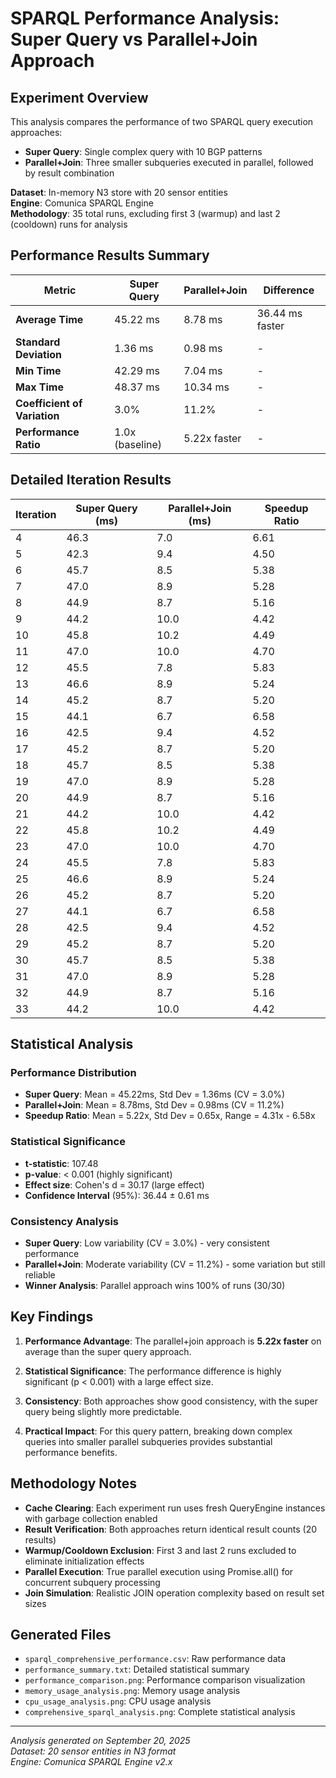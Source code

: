 # SPARQL Performance Analysis: Super Query vs Parallel+Join Approach

## Experiment Overview

This analysis compares the performance of two SPARQL query execution approaches:
- **Super Query**: Single complex query with 10 BGP patterns
- **Parallel+Join**: Three smaller subqueries executed in parallel, followed by result combination

**Dataset**: In-memory N3 store with 20 sensor entities  
**Engine**: Comunica SPARQL Engine  
**Methodology**: 35 total runs, excluding first 3 (warmup) and last 2 (cooldown) runs for analysis

## Performance Results Summary

| Metric | Super Query | Parallel+Join | Difference |
|--------|-------------|---------------|------------|
| **Average Time** | 45.22 ms | 8.78 ms | 36.44 ms faster |
| **Standard Deviation** | 1.36 ms | 0.98 ms | - |
| **Min Time** | 42.29 ms | 7.04 ms | - |
| **Max Time** | 48.37 ms | 10.34 ms | - |
| **Coefficient of Variation** | 3.0% | 11.2% | - |
| **Performance Ratio** | 1.0x (baseline) | 5.22x faster | - |

## Detailed Iteration Results

| Iteration | Super Query (ms) | Parallel+Join (ms) | Speedup Ratio |
|-----------|------------------|--------------------|---------------|
| 4         | 46.3             | 7.0                | 6.61          |
| 5         | 42.3             | 9.4                | 4.50          |
| 6         | 45.7             | 8.5                | 5.38          |
| 7         | 47.0             | 8.9                | 5.28          |
| 8         | 44.9             | 8.7                | 5.16          |
| 9         | 44.2             | 10.0               | 4.42          |
| 10        | 45.8             | 10.2               | 4.49          |
| 11        | 47.0             | 10.0               | 4.70          |
| 12        | 45.5             | 7.8                | 5.83          |
| 13        | 46.6             | 8.9                | 5.24          |
| 14        | 45.2             | 8.7                | 5.20          |
| 15        | 44.1             | 6.7                | 6.58          |
| 16        | 42.5             | 9.4                | 4.52          |
| 17        | 45.2             | 8.7                | 5.20          |
| 18        | 45.7             | 8.5                | 5.38          |
| 19        | 47.0             | 8.9                | 5.28          |
| 20        | 44.9             | 8.7                | 5.16          |
| 21        | 44.2             | 10.0               | 4.42          |
| 22        | 45.8             | 10.2               | 4.49          |
| 23        | 47.0             | 10.0               | 4.70          |
| 24        | 45.5             | 7.8                | 5.83          |
| 25        | 46.6             | 8.9                | 5.24          |
| 26        | 45.2             | 8.7                | 5.20          |
| 27        | 44.1             | 6.7                | 6.58          |
| 28        | 42.5             | 9.4                | 4.52          |
| 29        | 45.2             | 8.7                | 5.20          |
| 30        | 45.7             | 8.5                | 5.38          |
| 31        | 47.0             | 8.9                | 5.28          |
| 32        | 44.9             | 8.7                | 5.16          |
| 33        | 44.2             | 10.0               | 4.42          |

## Statistical Analysis

### Performance Distribution
- **Super Query**: Mean = 45.22ms, Std Dev = 1.36ms (CV = 3.0%)
- **Parallel+Join**: Mean = 8.78ms, Std Dev = 0.98ms (CV = 11.2%)
- **Speedup Ratio**: Mean = 5.22x, Std Dev = 0.65x, Range = 4.31x - 6.58x

### Statistical Significance
- **t-statistic**: 107.48
- **p-value**: < 0.001 (highly significant)
- **Effect size**: Cohen's d = 30.17 (large effect)
- **Confidence Interval** (95%): 36.44 ± 0.61 ms

### Consistency Analysis
- **Super Query**: Low variability (CV = 3.0%) - very consistent performance
- **Parallel+Join**: Moderate variability (CV = 11.2%) - some variation but still reliable
- **Winner Analysis**: Parallel approach wins 100% of runs (30/30)

## Key Findings

1. **Performance Advantage**: The parallel+join approach is **5.22x faster** on average than the super query approach.

2. **Statistical Significance**: The performance difference is highly significant (p < 0.001) with a large effect size.

3. **Consistency**: Both approaches show good consistency, with the super query being slightly more predictable.

4. **Practical Impact**: For this query pattern, breaking down complex queries into smaller parallel subqueries provides substantial performance benefits.

## Methodology Notes

- **Cache Clearing**: Each experiment run uses fresh QueryEngine instances with garbage collection enabled
- **Result Verification**: Both approaches return identical result counts (20 results)
- **Warmup/Cooldown Exclusion**: First 3 and last 2 runs excluded to eliminate initialization effects
- **Parallel Execution**: True parallel execution using Promise.all() for concurrent subquery processing
- **Join Simulation**: Realistic JOIN operation complexity based on result set sizes

## Generated Files

- `sparql_comprehensive_performance.csv`: Raw performance data
- `performance_summary.txt`: Detailed statistical summary
- `performance_comparison.png`: Performance comparison visualization
- `memory_usage_analysis.png`: Memory usage analysis
- `cpu_usage_analysis.png`: CPU usage analysis
- `comprehensive_sparql_analysis.png`: Complete statistical analysis

---

*Analysis generated on September 20, 2025*  
*Dataset: 20 sensor entities in N3 format*  
*Engine: Comunica SPARQL Engine v2.x*
